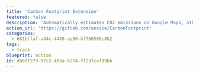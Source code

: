```yaml
---
title: 'Carbon Footprint Extension'
featured: false
description: 'Automatically estimates CO2 emissions on Google Maps, other maps services and train and flight search engines.'
action_url: 'https://gitlab.com/aossie/CarbonFootprint'
categories:
  - 681bffaf-a44c-4449-ae96-bf780506c862
tags:
  - track
blueprint: action
id: d86ff279-07c2-403a-b274-ff23fcef99bb
---
```

